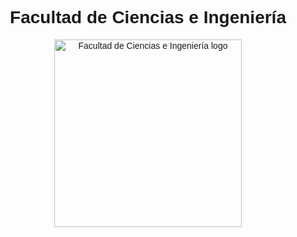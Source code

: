 <!DOCTYPE html>
<html lang="es">
<head>
  <meta charset="UTF-8">
  <meta name="viewport" content="width=device-width, initial-scale=1.0">
  <title>Facultad de Ciencias e Ingeniería</title>
  <style>
    body {
      font-family: Arial, sans-serif;
      text-align: center;
    }

    h1 {
      font-size: 2em; /* Puedes ajustar el valor según tus preferencias */
      margin-top: 60px;
      margin-bottom: 20px;
    }
  </style>
</head>
<body>
  <h1>Facultad de Ciencias e Ingeniería</h1>
  <p>
    <img src="https://3.files.edl.io/fdf6/22/05/20/143302-79bed48a-5422-4ab4-81ec-98e0f944c4a0.png" width="300" alt="Facultad de Ciencias e Ingeniería logo">
  </p>
</body>
</html>

